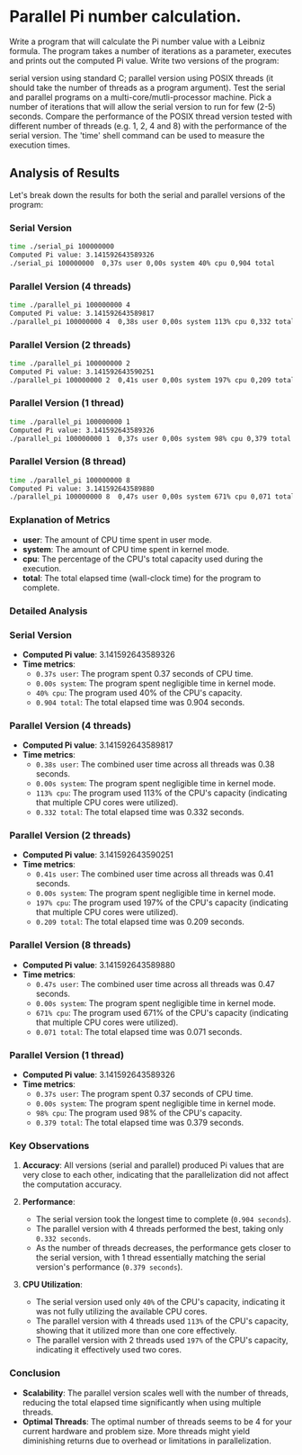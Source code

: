 # Parallel Pi number calculation.

Write a program that will calculate the Pi number value with a Leibniz formula. The program takes a number of iterations as a parameter, executes and prints out the computed Pi value. Write two versions of the program:

serial version using standard C;
parallel version using POSIX threads (it should take the number of threads as a program argument).
Test the serial and parallel programs on a multi-core/mutli-processor machine. Pick a number of iterations that will allow the serial version to run for few (2-5) seconds. Compare the performance of the POSIX thread version tested with different number of threads (e.g. 1, 2, 4 and 8) with the performance of the serial version. The 'time' shell command can be used to measure the execution times.

## Analysis of Results

Let's break down the results for both the serial and parallel versions of the program:

### Serial Version

```sh
time ./serial_pi 100000000
Computed Pi value: 3.141592643589326
./serial_pi 100000000  0,37s user 0,00s system 40% cpu 0,904 total
```

### Parallel Version (4 threads)

```sh
time ./parallel_pi 100000000 4
Computed Pi value: 3.141592643589817
./parallel_pi 100000000 4  0,38s user 0,00s system 113% cpu 0,332 total
```

### Parallel Version (2 threads)

```sh
time ./parallel_pi 100000000 2
Computed Pi value: 3.141592643590251
./parallel_pi 100000000 2  0,41s user 0,00s system 197% cpu 0,209 total
```

### Parallel Version (1 thread)

```sh
time ./parallel_pi 100000000 1
Computed Pi value: 3.141592643589326
./parallel_pi 100000000 1  0,37s user 0,00s system 98% cpu 0,379 total
```

### Parallel Version (8 thread)

```sh
time ./parallel_pi 100000000 8                                  
Computed Pi value: 3.141592643589880
./parallel_pi 100000000 8  0,47s user 0,00s system 671% cpu 0,071 total
```

### Explanation of Metrics

- **user**: The amount of CPU time spent in user mode.
- **system**: The amount of CPU time spent in kernel mode.
- **cpu**: The percentage of the CPU's total capacity used during the execution.
- **total**: The total elapsed time (wall-clock time) for the program to complete.

### Detailed Analysis

### Serial Version

- **Computed Pi value**: 3.141592643589326
- **Time metrics**:
  - `0.37s user`: The program spent 0.37 seconds of CPU time.
  - `0.00s system`: The program spent negligible time in kernel mode.
  - `40% cpu`: The program used 40% of the CPU's capacity.
  - `0.904 total`: The total elapsed time was 0.904 seconds.

### Parallel Version (4 threads)

- **Computed Pi value**: 3.141592643589817
- **Time metrics**:
  - `0.38s user`: The combined user time across all threads was 0.38 seconds.
  - `0.00s system`: The program spent negligible time in kernel mode.
  - `113% cpu`: The program used 113% of the CPU's capacity (indicating that multiple CPU cores were utilized).
  - `0.332 total`: The total elapsed time was 0.332 seconds.

### Parallel Version (2 threads)

- **Computed Pi value**: 3.141592643590251
- **Time metrics**:
  - `0.41s user`: The combined user time across all threads was 0.41 seconds.
  - `0.00s system`: The program spent negligible time in kernel mode.
  - `197% cpu`: The program used 197% of the CPU's capacity (indicating that multiple CPU cores were utilized).
  - `0.209 total`: The total elapsed time was 0.209 seconds.

### Parallel Version (8 threads)

- **Computed Pi value**: 3.141592643589880
- **Time metrics**:
  - `0.47s user`: The combined user time across all threads was 0.47 seconds.
  - `0.00s system`: The program spent negligible time in kernel mode.
  - `671% cpu`: The program used 671% of the CPU's capacity (indicating that multiple CPU cores were utilized).
  - `0.071 total`: The total elapsed time was 0.071 seconds.

### Parallel Version (1 thread)

- **Computed Pi value**: 3.141592643589326
- **Time metrics**:
  - `0.37s user`: The program spent 0.37 seconds of CPU time.
  - `0.00s system`: The program spent negligible time in kernel mode.
  - `98% cpu`: The program used 98% of the CPU's capacity.
  - `0.379 total`: The total elapsed time was 0.379 seconds.

### Key Observations

1. **Accuracy**: All versions (serial and parallel) produced Pi values that are very close to each other, indicating that the parallelization did not affect the computation accuracy.

2. **Performance**:
   - The serial version took the longest time to complete (`0.904 seconds`).
   - The parallel version with 4 threads performed the best, taking only `0.332 seconds`.
   - As the number of threads decreases, the performance gets closer to the serial version, with 1 thread essentially matching the serial version's performance (`0.379 seconds`).

3. **CPU Utilization**:
   - The serial version used only `40%` of the CPU's capacity, indicating it was not fully utilizing the available CPU cores.
   - The parallel version with 4 threads used `113%` of the CPU's capacity, showing that it utilized more than one core effectively.
   - The parallel version with 2 threads used `197%` of the CPU's capacity, indicating it effectively used two cores.

### Conclusion

- **Scalability**: The parallel version scales well with the number of threads, reducing the total elapsed time significantly when using multiple threads.
- **Optimal Threads**: The optimal number of threads seems to be 4 for your current hardware and problem size. More threads might yield diminishing returns due to overhead or limitations in parallelization.

